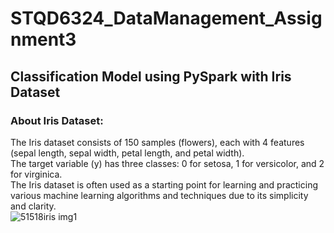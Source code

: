 # STQD6324_DataManagement_Assignment3
## Classification Model using PySpark with Iris Dataset
### About Iris Dataset:
The Iris dataset consists of 150 samples (flowers), each with 4 features (sepal length, sepal width, petal length, and petal width).<br>
The target variable (y) has three classes: 0 for setosa, 1 for versicolor, and 2 for virginica.<br>
The Iris dataset is often used as a starting point for learning and practicing various machine learning algorithms and techniques due to its simplicity and clarity.<br>
![51518iris img1](https://github.com/athirah-o/STQD6324_DataManagement_Assignment3/assets/152348953/023f8892-4055-4058-a3b7-091a96fd5d0e)

